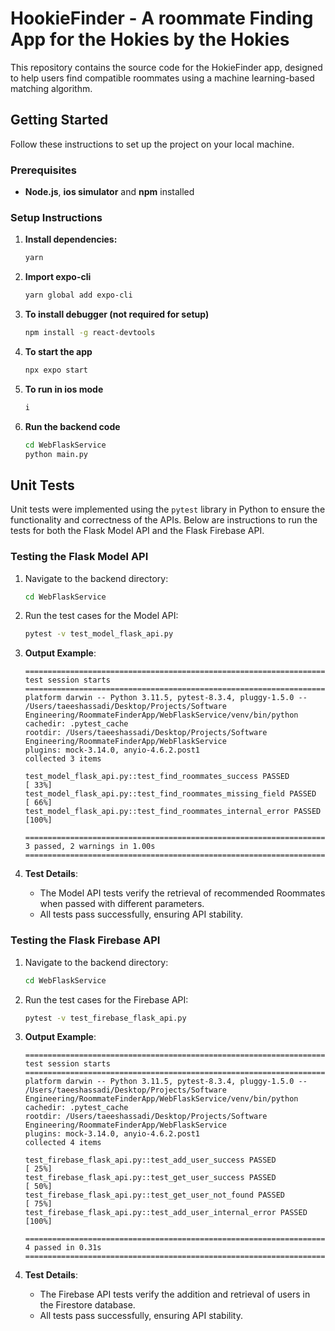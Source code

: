 # HookieFinder - A roommate Finding App for the Hokies by the Hokies

This repository contains the source code for the HokieFinder app, designed to help users find compatible roommates using a machine learning-based matching algorithm.

## Getting Started

Follow these instructions to set up the project on your local machine.

### Prerequisites

- **Node.js**, **ios simulator** and **npm** installed

### Setup Instructions

1. **Install dependencies:**

   ```bash
   yarn

   ```

2. **Import expo-cli**

   ```bash
   yarn global add expo-cli

   ```

3. **To install debugger (not required for setup)**

   ```bash
   npm install -g react-devtools

   ```

4. **To start the app**
   ```bash
   npx expo start
   ```
5. **To run in ios mode**
   ```bash
   i
   ```
6. **Run the backend code**
   ```bash
   cd WebFlaskService
   python main.py
   ```




## Unit Tests

Unit tests were implemented using the `pytest` library in Python to ensure the functionality and correctness of the APIs. Below are instructions to run the tests for both the Flask Model API and the Flask Firebase API.

### Testing the Flask Model API

1. Navigate to the backend directory:

   ```bash
   cd WebFlaskService
   ```

2. Run the test cases for the Model API:

   ```bash
   pytest -v test_model_flask_api.py
   ```

3. **Output Example**:

   ```plaintext
   ====================================================================== test session starts =======================================================================
   platform darwin -- Python 3.11.5, pytest-8.3.4, pluggy-1.5.0 -- /Users/taeeshassadi/Desktop/Projects/Software Engineering/RoommateFinderApp/WebFlaskService/venv/bin/python
   cachedir: .pytest_cache
   rootdir: /Users/taeeshassadi/Desktop/Projects/Software Engineering/RoommateFinderApp/WebFlaskService
   plugins: mock-3.14.0, anyio-4.6.2.post1
   collected 3 items                                                                                                                                                

   test_model_flask_api.py::test_find_roommates_success PASSED                                                                                                [ 33%]
   test_model_flask_api.py::test_find_roommates_missing_field PASSED                                                                                          [ 66%]
   test_model_flask_api.py::test_find_roommates_internal_error PASSED                                                                                         [100%]

   ======================================================================== 3 passed, 2 warnings in 1.00s ========================================================================
   ```

4. **Test Details**:
   - The Model API tests verify the retrieval of recommended Roommates when passed with different parameters.
   - All tests pass successfully, ensuring API stability.

### Testing the Flask Firebase API

1. Navigate to the backend directory:

   ```bash
   cd WebFlaskService
   ```

2. Run the test cases for the Firebase API:

   ```bash
   pytest -v test_firebase_flask_api.py
   ```

3. **Output Example**:

   ```plaintext
   ====================================================================== test session starts =======================================================================
   platform darwin -- Python 3.11.5, pytest-8.3.4, pluggy-1.5.0 -- /Users/taeeshassadi/Desktop/Projects/Software Engineering/RoommateFinderApp/WebFlaskService/venv/bin/python
   cachedir: .pytest_cache
   rootdir: /Users/taeeshassadi/Desktop/Projects/Software Engineering/RoommateFinderApp/WebFlaskService
   plugins: mock-3.14.0, anyio-4.6.2.post1
   collected 4 items                                                                                                                                                

   test_firebase_flask_api.py::test_add_user_success PASSED                                                                                                   [ 25%]
   test_firebase_flask_api.py::test_get_user_success PASSED                                                                                                   [ 50%]
   test_firebase_flask_api.py::test_get_user_not_found PASSED                                                                                                 [ 75%]
   test_firebase_flask_api.py::test_add_user_internal_error PASSED                                                                                            [100%]

   ======================================================================== 4 passed in 0.31s ========================================================================
   ```

4. **Test Details**:
   - The Firebase API tests verify the addition and retrieval of users in the Firestore database.
   - All tests pass successfully, ensuring API stability.
